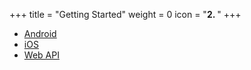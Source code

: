 +++
title = "Getting Started"
weight = 0
icon = "<b>2. </b>"
+++

- [Android](/getting-started/android/)
- [iOS](/getting-started/ios/)
- [Web API](/getting-started/web-api/)